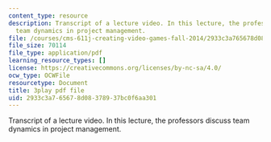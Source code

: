 ```yaml
---
content_type: resource
description: Transcript of a lecture video. In this lecture, the professors discuss
  team dynamics in project management.
file: /courses/cms-611j-creating-video-games-fall-2014/2933c3a765678d08378937bc0f6aa301_Av9sFr_NsBU.pdf
file_size: 70114
file_type: application/pdf
learning_resource_types: []
license: https://creativecommons.org/licenses/by-nc-sa/4.0/
ocw_type: OCWFile
resourcetype: Document
title: 3play pdf file
uid: 2933c3a7-6567-8d08-3789-37bc0f6aa301
---
```

Transcript of a lecture video. In this lecture, the professors discuss team dynamics in project management.